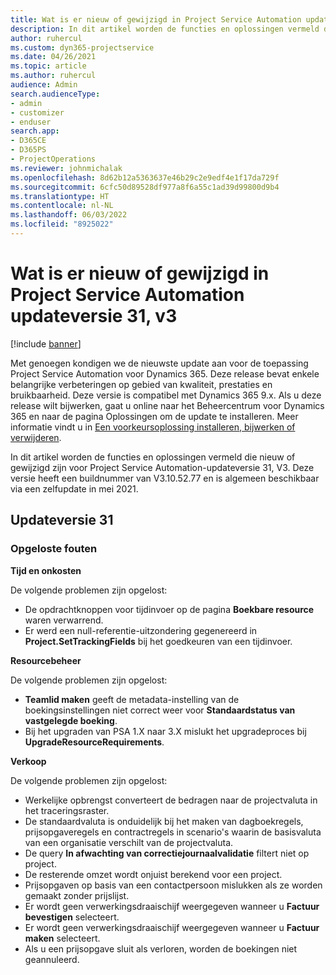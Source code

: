 ```yaml
---
title: Wat is er nieuw of gewijzigd in Project Service Automation updateversie 31, v3
description: In dit artikel worden de functies en oplossingen vermeld die beschikbaar zijn in Project Service Automation-updateversie 31, V3.
author: ruhercul
ms.custom: dyn365-projectservice
ms.date: 04/26/2021
ms.topic: article
ms.author: ruhercul
audience: Admin
search.audienceType:
- admin
- customizer
- enduser
search.app:
- D365CE
- D365PS
- ProjectOperations
ms.reviewer: johnmichalak
ms.openlocfilehash: 8d62b12a5363637e46b29c2e9edf4e1f17da729f
ms.sourcegitcommit: 6cfc50d89528df977a8f6a55c1ad39d99800d9b4
ms.translationtype: HT
ms.contentlocale: nl-NL
ms.lasthandoff: 06/03/2022
ms.locfileid: "8925022"
---
```

# <a name="whats-new-or-changed-in-project-service-automation-update-release-31-v3"></a>Wat is er nieuw of gewijzigd in Project Service Automation updateversie 31, v3

[!include [banner](../includes/psa-now-project-operations.md)]

Met genoegen kondigen we de nieuwste update aan voor de toepassing Project Service Automation voor Dynamics 365. Deze release bevat enkele belangrijke verbeteringen op gebied van kwaliteit, prestaties en bruikbaarheid. Deze versie is compatibel met Dynamics 365 9.x. Als u deze release wilt bijwerken, gaat u online naar het Beheercentrum voor Dynamics 365 en naar de pagina Oplossingen om de update te installeren. Meer informatie vindt u in [Een voorkeursoplossing installeren, bijwerken of verwijderen](/power-platform/admin/install-remove-preferred-solution).

In dit artikel worden de functies en oplossingen vermeld die nieuw of gewijzigd zijn voor Project Service Automation-updateversie 31, V3. Deze versie heeft een buildnummer van V3.10.52.77 en is algemeen beschikbaar via een zelfupdate in mei 2021.

## <a name="update-release-31"></a>Updateversie 31

### <a name="bug-fixes"></a>Opgeloste fouten

**Tijd en onkosten**

De volgende problemen zijn opgelost:

- De opdrachtknoppen voor tijdinvoer op de pagina **Boekbare resource** waren verwarrend.
- Er werd een null-referentie-uitzondering gegenereerd in **Project.SetTrackingFields** bij het goedkeuren van een tijdinvoer.

**Resourcebeheer**

De volgende problemen zijn opgelost:

- **Teamlid maken** geeft de metadata-instelling van de boekingsinstellingen niet correct weer voor **Standaardstatus van vastgelegde boeking**.
- Bij het upgraden van PSA 1.X naar 3.X mislukt het upgradeproces bij **UpgradeResourceRequirements**.


**Verkoop**

De volgende problemen zijn opgelost:

- Werkelijke opbrengst converteert de bedragen naar de projectvaluta in het traceringsraster.
- De standaardvaluta is onduidelijk bij het maken van dagboekregels, prijsopgaveregels en contractregels in scenario's waarin de basisvaluta van een organisatie verschilt van de projectvaluta.
- De query **In afwachting van correctiejournaalvalidatie** filtert niet op project.
- De resterende omzet wordt onjuist berekend voor een project.
- Prijsopgaven op basis van een contactpersoon mislukken als ze worden gemaakt zonder prijslijst.
- Er wordt geen verwerkingsdraaischijf weergegeven wanneer u **Factuur bevestigen** selecteert.
- Er wordt geen verwerkingsdraaischijf weergegeven wanneer u **Factuur maken** selecteert.
- Als u een prijsopgave sluit als verloren, worden de boekingen niet geannuleerd.







